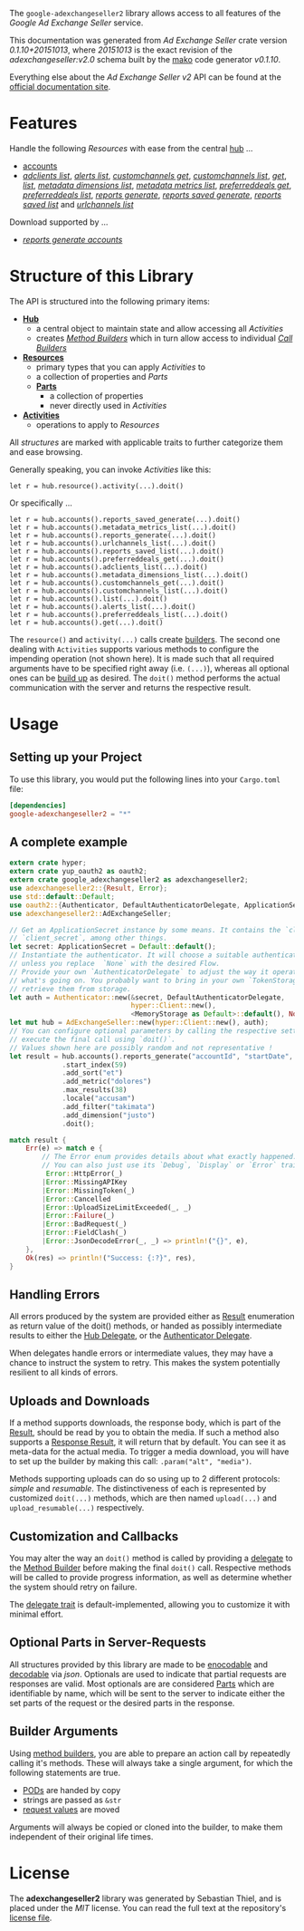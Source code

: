<!---
DO NOT EDIT !
This file was generated automatically from 'src/mako/api/README.md.mako'
DO NOT EDIT !
-->
The `google-adexchangeseller2` library allows access to all features of the *Google Ad Exchange Seller* service.

This documentation was generated from *Ad Exchange Seller* crate version *0.1.10+20151013*, where *20151013* is the exact revision of the *adexchangeseller:v2.0* schema built by the [mako](http://www.makotemplates.org/) code generator *v0.1.10*.

Everything else about the *Ad Exchange Seller* *v2* API can be found at the
[official documentation site](https://developers.google.com/ad-exchange/seller-rest/).
# Features

Handle the following *Resources* with ease from the central [hub](http://byron.github.io/google-apis-rs/google_adexchangeseller2/struct.AdExchangeSeller.html) ... 

* [accounts](http://byron.github.io/google-apis-rs/google_adexchangeseller2/struct.Account.html)
 * [*adclients list*](http://byron.github.io/google-apis-rs/google_adexchangeseller2/struct.AccountAdclientListCall.html), [*alerts list*](http://byron.github.io/google-apis-rs/google_adexchangeseller2/struct.AccountAlertListCall.html), [*customchannels get*](http://byron.github.io/google-apis-rs/google_adexchangeseller2/struct.AccountCustomchannelGetCall.html), [*customchannels list*](http://byron.github.io/google-apis-rs/google_adexchangeseller2/struct.AccountCustomchannelListCall.html), [*get*](http://byron.github.io/google-apis-rs/google_adexchangeseller2/struct.AccountGetCall.html), [*list*](http://byron.github.io/google-apis-rs/google_adexchangeseller2/struct.AccountListCall.html), [*metadata dimensions list*](http://byron.github.io/google-apis-rs/google_adexchangeseller2/struct.AccountMetadataDimensionListCall.html), [*metadata metrics list*](http://byron.github.io/google-apis-rs/google_adexchangeseller2/struct.AccountMetadataMetricListCall.html), [*preferreddeals get*](http://byron.github.io/google-apis-rs/google_adexchangeseller2/struct.AccountPreferreddealGetCall.html), [*preferreddeals list*](http://byron.github.io/google-apis-rs/google_adexchangeseller2/struct.AccountPreferreddealListCall.html), [*reports generate*](http://byron.github.io/google-apis-rs/google_adexchangeseller2/struct.AccountReportGenerateCall.html), [*reports saved generate*](http://byron.github.io/google-apis-rs/google_adexchangeseller2/struct.AccountReportSavedGenerateCall.html), [*reports saved list*](http://byron.github.io/google-apis-rs/google_adexchangeseller2/struct.AccountReportSavedListCall.html) and [*urlchannels list*](http://byron.github.io/google-apis-rs/google_adexchangeseller2/struct.AccountUrlchannelListCall.html)


Download supported by ...

* [*reports generate accounts*](http://byron.github.io/google-apis-rs/google_adexchangeseller2/struct.AccountReportGenerateCall.html)



# Structure of this Library

The API is structured into the following primary items:

* **[Hub](http://byron.github.io/google-apis-rs/google_adexchangeseller2/struct.AdExchangeSeller.html)**
    * a central object to maintain state and allow accessing all *Activities*
    * creates [*Method Builders*](http://byron.github.io/google-apis-rs/google_adexchangeseller2/trait.MethodsBuilder.html) which in turn
      allow access to individual [*Call Builders*](http://byron.github.io/google-apis-rs/google_adexchangeseller2/trait.CallBuilder.html)
* **[Resources](http://byron.github.io/google-apis-rs/google_adexchangeseller2/trait.Resource.html)**
    * primary types that you can apply *Activities* to
    * a collection of properties and *Parts*
    * **[Parts](http://byron.github.io/google-apis-rs/google_adexchangeseller2/trait.Part.html)**
        * a collection of properties
        * never directly used in *Activities*
* **[Activities](http://byron.github.io/google-apis-rs/google_adexchangeseller2/trait.CallBuilder.html)**
    * operations to apply to *Resources*

All *structures* are marked with applicable traits to further categorize them and ease browsing.

Generally speaking, you can invoke *Activities* like this:

```Rust,ignore
let r = hub.resource().activity(...).doit()
```

Or specifically ...

```ignore
let r = hub.accounts().reports_saved_generate(...).doit()
let r = hub.accounts().metadata_metrics_list(...).doit()
let r = hub.accounts().reports_generate(...).doit()
let r = hub.accounts().urlchannels_list(...).doit()
let r = hub.accounts().reports_saved_list(...).doit()
let r = hub.accounts().preferreddeals_get(...).doit()
let r = hub.accounts().adclients_list(...).doit()
let r = hub.accounts().metadata_dimensions_list(...).doit()
let r = hub.accounts().customchannels_get(...).doit()
let r = hub.accounts().customchannels_list(...).doit()
let r = hub.accounts().list(...).doit()
let r = hub.accounts().alerts_list(...).doit()
let r = hub.accounts().preferreddeals_list(...).doit()
let r = hub.accounts().get(...).doit()
```

The `resource()` and `activity(...)` calls create [builders][builder-pattern]. The second one dealing with `Activities` 
supports various methods to configure the impending operation (not shown here). It is made such that all required arguments have to be 
specified right away (i.e. `(...)`), whereas all optional ones can be [build up][builder-pattern] as desired.
The `doit()` method performs the actual communication with the server and returns the respective result.

# Usage

## Setting up your Project

To use this library, you would put the following lines into your `Cargo.toml` file:

```toml
[dependencies]
google-adexchangeseller2 = "*"
```

## A complete example

```Rust
extern crate hyper;
extern crate yup_oauth2 as oauth2;
extern crate google_adexchangeseller2 as adexchangeseller2;
use adexchangeseller2::{Result, Error};
use std::default::Default;
use oauth2::{Authenticator, DefaultAuthenticatorDelegate, ApplicationSecret, MemoryStorage};
use adexchangeseller2::AdExchangeSeller;

// Get an ApplicationSecret instance by some means. It contains the `client_id` and 
// `client_secret`, among other things.
let secret: ApplicationSecret = Default::default();
// Instantiate the authenticator. It will choose a suitable authentication flow for you, 
// unless you replace  `None` with the desired Flow.
// Provide your own `AuthenticatorDelegate` to adjust the way it operates and get feedback about 
// what's going on. You probably want to bring in your own `TokenStorage` to persist tokens and
// retrieve them from storage.
let auth = Authenticator::new(&secret, DefaultAuthenticatorDelegate,
                              hyper::Client::new(),
                              <MemoryStorage as Default>::default(), None);
let mut hub = AdExchangeSeller::new(hyper::Client::new(), auth);
// You can configure optional parameters by calling the respective setters at will, and
// execute the final call using `doit()`.
// Values shown here are possibly random and not representative !
let result = hub.accounts().reports_generate("accountId", "startDate", "endDate")
             .start_index(59)
             .add_sort("et")
             .add_metric("dolores")
             .max_results(38)
             .locale("accusam")
             .add_filter("takimata")
             .add_dimension("justo")
             .doit();

match result {
    Err(e) => match e {
        // The Error enum provides details about what exactly happened.
        // You can also just use its `Debug`, `Display` or `Error` traits
         Error::HttpError(_)
        |Error::MissingAPIKey
        |Error::MissingToken(_)
        |Error::Cancelled
        |Error::UploadSizeLimitExceeded(_, _)
        |Error::Failure(_)
        |Error::BadRequest(_)
        |Error::FieldClash(_)
        |Error::JsonDecodeError(_, _) => println!("{}", e),
    },
    Ok(res) => println!("Success: {:?}", res),
}

```
## Handling Errors

All errors produced by the system are provided either as [Result](http://byron.github.io/google-apis-rs/google_adexchangeseller2/enum.Result.html) enumeration as return value of 
the doit() methods, or handed as possibly intermediate results to either the 
[Hub Delegate](http://byron.github.io/google-apis-rs/google_adexchangeseller2/trait.Delegate.html), or the [Authenticator Delegate](http://byron.github.io/google-apis-rs/google_adexchangeseller2/../yup-oauth2/trait.AuthenticatorDelegate.html).

When delegates handle errors or intermediate values, they may have a chance to instruct the system to retry. This 
makes the system potentially resilient to all kinds of errors.

## Uploads and Downloads
If a method supports downloads, the response body, which is part of the [Result](http://byron.github.io/google-apis-rs/google_adexchangeseller2/enum.Result.html), should be
read by you to obtain the media.
If such a method also supports a [Response Result](http://byron.github.io/google-apis-rs/google_adexchangeseller2/trait.ResponseResult.html), it will return that by default.
You can see it as meta-data for the actual media. To trigger a media download, you will have to set up the builder by making
this call: `.param("alt", "media")`.

Methods supporting uploads can do so using up to 2 different protocols: 
*simple* and *resumable*. The distinctiveness of each is represented by customized 
`doit(...)` methods, which are then named `upload(...)` and `upload_resumable(...)` respectively.

## Customization and Callbacks

You may alter the way an `doit()` method is called by providing a [delegate](http://byron.github.io/google-apis-rs/google_adexchangeseller2/trait.Delegate.html) to the 
[Method Builder](http://byron.github.io/google-apis-rs/google_adexchangeseller2/trait.CallBuilder.html) before making the final `doit()` call. 
Respective methods will be called to provide progress information, as well as determine whether the system should 
retry on failure.

The [delegate trait](http://byron.github.io/google-apis-rs/google_adexchangeseller2/trait.Delegate.html) is default-implemented, allowing you to customize it with minimal effort.

## Optional Parts in Server-Requests

All structures provided by this library are made to be [enocodable](http://byron.github.io/google-apis-rs/google_adexchangeseller2/trait.RequestValue.html) and 
[decodable](http://byron.github.io/google-apis-rs/google_adexchangeseller2/trait.ResponseResult.html) via *json*. Optionals are used to indicate that partial requests are responses 
are valid.
Most optionals are are considered [Parts](http://byron.github.io/google-apis-rs/google_adexchangeseller2/trait.Part.html) which are identifiable by name, which will be sent to 
the server to indicate either the set parts of the request or the desired parts in the response.

## Builder Arguments

Using [method builders](http://byron.github.io/google-apis-rs/google_adexchangeseller2/trait.CallBuilder.html), you are able to prepare an action call by repeatedly calling it's methods.
These will always take a single argument, for which the following statements are true.

* [PODs][wiki-pod] are handed by copy
* strings are passed as `&str`
* [request values](http://byron.github.io/google-apis-rs/google_adexchangeseller2/trait.RequestValue.html) are moved

Arguments will always be copied or cloned into the builder, to make them independent of their original life times.

[wiki-pod]: http://en.wikipedia.org/wiki/Plain_old_data_structure
[builder-pattern]: http://en.wikipedia.org/wiki/Builder_pattern
[google-go-api]: https://github.com/google/google-api-go-client

# License
The **adexchangeseller2** library was generated by Sebastian Thiel, and is placed 
under the *MIT* license.
You can read the full text at the repository's [license file][repo-license].

[repo-license]: https://github.com/Byron/google-apis-rs/LICENSE.md
